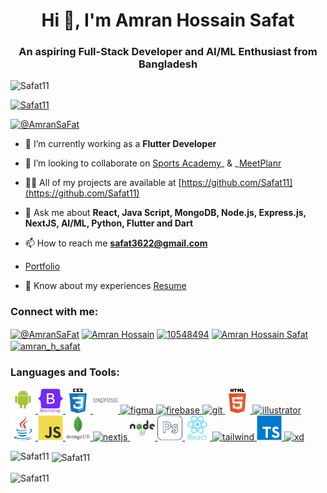 <h1 align="center">Hi 👋, I'm Amran Hossain Safat</h1>
<h3 align="center">An aspiring Full-Stack Developer and AI/ML Enthusiast from Bangladesh</h3>

<p align="left"> <img src="https://komarev.com/ghpvc/?username=Safat11&label=Profile%20views&color=0e75b6&style=flat"
        alt="Safat11" /> </p>

<p align="left"> <a href="https://github.com/ryo-ma/github-profile-trophy"><img
            src="https://github-profile-trophy.vercel.app/?username=shsiam" alt="Safat11" /></a> </p>

<p align="left"> <a href="https://x.com/amransafat?s=11" target="blank"><img
            src="https://img.shields.io/twitter/follow/@AmranSaFat?logo=twitter&style=for-the-badge"
            alt="@AmranSaFat" /></a> </p>

- 🔭 I’m currently working as a **Flutter Developer**

- 👯 I’m looking to collaborate on [Sports Academy](https://sports-academy-dfce9.web.app/)_ & _[MeetPlanr](https://meetplanr.vercel.app/)

- 👨‍💻 All of my projects are available at [https://github.com/Safat11](https://github.com/Safat11)

- 💬 Ask me about **React, Java Script, MongoDB, Node.js, Express.js, NextJS, AI/ML, Python, Flutter and Dart**

- 📫 How to reach me **safat3622@gmail.com**
- [Portfolio](https://portfolio-theta-ten-38.vercel.app/)
- 📄 Know about my experiences
[Resume](https://drive.google.com/file/d/1O4_KxHgzPiToaOQs7Ejga1WKl9A4jadP/view?usp=sharing)

<h3 align="left">Connect with me:</h3>
<p align="left">
    <a href="https://twitter.com/@AmranSaFat" target="blank"><img align="center"
            src="https://raw.githubusercontent.com/rahuldkjain/github-profile-readme-generator/master/src/images/icons/Social/twitter.svg"
            alt="@AmranSaFat" height="30" width="40" /></a>
    <a href="https://www.linkedin.com/in/amran-hossain-safat-355897293/" target="blank"><img align="center"
            src="https://raw.githubusercontent.com/rahuldkjain/github-profile-readme-generator/master/src/images/icons/Social/linked-in-alt.svg"
            alt="Amran Hossain" height="30" width="40" /></a>
    <a href="https://stackoverflow.com/users/17509645/amran-hossain-safat" target="blank"><img align="center"
            src="https://raw.githubusercontent.com/rahuldkjain/github-profile-readme-generator/master/src/images/icons/Social/stack-overflow.svg"
            alt="10548494" height="30" width="40" /></a>
    <a href="https://www.facebook.com/AmranSafat/" target="blank"><img align="center"
            src="https://raw.githubusercontent.com/rahuldkjain/github-profile-readme-generator/master/src/images/icons/Social/facebook.svg"
            alt="Amran Hossain Safat" height="30" width="40" /></a>
    <a href="https://www.instagram.com/amran_h_safat/profilecard/?igsh=MW9naDY4ajJiYzdlYQ%3D%3D&fbclid=IwY2xjawHjvjVleHRuA2FlbQIxMAABHUByeVlvlQ4qoqQfaRdiHuQDShKIddJddlWdoMln_4hG6Gtj6Mm-su2EOw_aem_dCRapnYpRlS13xJU67NHJw"
        target="blank"><img align="center"
            src="https://raw.githubusercontent.com/rahuldkjain/github-profile-readme-generator/master/src/images/icons/Social/instagram.svg"
            alt="amran_h_safat" height="30" width="40" /></a>
</p>

<h3 align="left">Languages and Tools:</h3>
<p align="left"> <a href="https://developer.android.com" target="_blank" rel="noreferrer"> <img
            src="https://raw.githubusercontent.com/devicons/devicon/master/icons/android/android-original-wordmark.svg"
            alt="android" width="40" height="40" /> </a> <a href="https://getbootstrap.com" target="_blank"
        rel="noreferrer"> <img
            src="https://raw.githubusercontent.com/devicons/devicon/master/icons/bootstrap/bootstrap-plain-wordmark.svg"
            alt="bootstrap" width="40" height="40" /> </a> <a href="https://www.w3schools.com/css/" target="_blank"
        rel="noreferrer"> <img
            src="https://raw.githubusercontent.com/devicons/devicon/master/icons/css3/css3-original-wordmark.svg"
            alt="css3" width="40" height="40" /> </a> <a href="https://expressjs.com" target="_blank" rel="noreferrer">
        <img src="https://raw.githubusercontent.com/devicons/devicon/master/icons/express/express-original-wordmark.svg"
            alt="express" width="40" height="40" /> </a> <a href="https://www.figma.com/" target="_blank"
        rel="noreferrer"> <img src="https://www.vectorlogo.zone/logos/figma/figma-icon.svg" alt="figma" width="40"
            height="40" /> </a> <a href="https://firebase.google.com/" target="_blank" rel="noreferrer"> <img
            src="https://www.vectorlogo.zone/logos/firebase/firebase-icon.svg" alt="firebase" width="40" height="40" />
    </a> <a href="https://git-scm.com/" target="_blank" rel="noreferrer"> <img
            src="https://www.vectorlogo.zone/logos/git-scm/git-scm-icon.svg" alt="git" width="40" height="40" /> </a> <a
        href="https://www.w3.org/html/" target="_blank" rel="noreferrer"> <img
            src="https://raw.githubusercontent.com/devicons/devicon/master/icons/html5/html5-original-wordmark.svg"
            alt="html5" width="40" height="40" /> </a> <a href="https://www.adobe.com/in/products/illustrator.html"
        target="_blank" rel="noreferrer"> <img
            src="https://www.vectorlogo.zone/logos/adobe_illustrator/adobe_illustrator-icon.svg" alt="illustrator"
            width="40" height="40" /> </a> <a href="https://www.java.com" target="_blank" rel="noreferrer"> <img
            src="https://raw.githubusercontent.com/devicons/devicon/master/icons/java/java-original.svg" alt="java"
            width="40" height="40" /> </a> <a href="https://developer.mozilla.org/en-US/docs/Web/JavaScript"
        target="_blank" rel="noreferrer"> <img
            src="https://raw.githubusercontent.com/devicons/devicon/master/icons/javascript/javascript-original.svg"
            alt="javascript" width="40" height="40" /> </a> <a href="https://www.mongodb.com/" target="_blank"
        rel="noreferrer"> <img
            src="https://raw.githubusercontent.com/devicons/devicon/master/icons/mongodb/mongodb-original-wordmark.svg"
            alt="mongodb" width="40" height="40" /> </a> <a href="https://nextjs.org/" target="_blank" rel="noreferrer">
        <img src="https://cdn.worldvectorlogo.com/logos/nextjs-2.svg" alt="nextjs" width="40" height="40" /> </a> <a
        href="https://nodejs.org" target="_blank" rel="noreferrer"> <img
            src="https://raw.githubusercontent.com/devicons/devicon/master/icons/nodejs/nodejs-original-wordmark.svg"
            alt="nodejs" width="40" height="40" /> </a> <a href="https://www.photoshop.com/en" target="_blank"
        rel="noreferrer"> <img
            src="https://raw.githubusercontent.com/devicons/devicon/master/icons/photoshop/photoshop-line.svg"
            alt="photoshop" width="40" height="40" /> </a> <a href="https://reactjs.org/" target="_blank"
        rel="noreferrer"> <img
            src="https://raw.githubusercontent.com/devicons/devicon/master/icons/react/react-original-wordmark.svg"
            alt="react" width="40" height="40" /> </a> <a href="https://tailwindcss.com/" target="_blank"
        rel="noreferrer"> <img src="https://www.vectorlogo.zone/logos/tailwindcss/tailwindcss-icon.svg" alt="tailwind"
            width="40" height="40" /> </a> <a href="https://www.typescriptlang.org/" target="_blank" rel="noreferrer">
        <img src="https://raw.githubusercontent.com/devicons/devicon/master/icons/typescript/typescript-original.svg"
            alt="typescript" width="40" height="40" /> </a> <a href="https://www.adobe.com/products/xd.html"
        target="_blank" rel="noreferrer"> <img src="https://cdn.worldvectorlogo.com/logos/adobe-xd.svg" alt="xd"
            width="40" height="40" /> </a> </p>

<p><img align="left"
        src="https://github-readme-stats.vercel.app/api/top-langs?username=Safat11&show_icons=true&locale=en&layout=compact"
        alt="Safat11" /></p>

<p>&nbsp;<img align="center" src="https://github-readme-stats.vercel.app/api?username=Safat11&show_icons=true&locale=en"
        alt="Safat11" /></p>

<p><img align="center" src="https://github-readme-streak-stats.herokuapp.com/?user=Safat11&" alt="Safat11" /></p>
